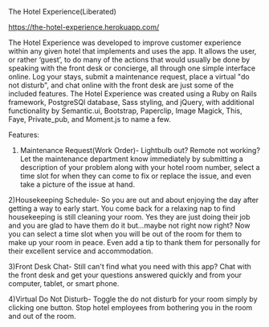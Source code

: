 The Hotel Experience(Liberated)

https://the-hotel-experience.herokuapp.com/

The Hotel Experience was developed to improve customer experience within any given hotel that implements and uses the app. It allows the user, or rather ‘guest’, to do many of the actions that would usually be done by speaking with the front desk or concierge, all through one simple interface online. Log your stays, submit a maintenance request, place a virtual "do not disturb", and chat online with the front desk are just some of the included features. The Hotel Experience was created using a Ruby on Rails framework, PostgreSQl database, Sass styling, and jQuery, with additional functionality by Semantic.ui, Bootstrap, Paperclip, Image Magick, This, Faye, Private_pub, and Moment.js to name a few. 
   
   
Features: 
1) Maintenance Request(Work Order)- Lightbulb out? Remote not working? Let the maintenance department know immediately by submitting a description of your problem along with your hotel room number, select a time slot for when they can come to fix or replace the issue, and even take a picture of the issue at hand. 

2)Housekeeping Schedule- So you are out and about enjoying the day after getting a way to early start. You come back for a relaxing nap to find housekeeping is still cleaning your room. Yes they are just doing their job and you are glad to have them do it but…maybe not right now right? Now you can select a time slot when you will be out of the room for them to make up your room in peace. Even add a tip to thank them for personally for their excellent service and accommodation.

3)Front Desk Chat- Still can't find what you need with this app? Chat with the front desk and get your questions answered quickly and from your computer, tablet, or smart phone.

4)Virtual Do Not Disturb- Toggle the do not disturb for your room simply by clicking one button. Stop hotel employees from bothering you in the room and out of the room.


